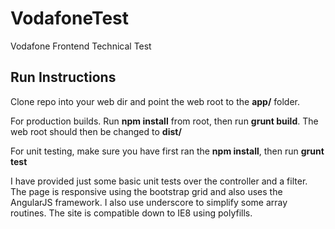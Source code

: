 # VodafoneTest
Vodafone Frontend Technical Test

## Run Instructions ##

Clone repo into your web dir and point the web root to the __app/__ folder. 

For production builds. Run __npm install__ from root, then run __grunt build__. The web root should then be changed to __dist/__

For unit testing, make sure you have first ran the __npm install__, then run __grunt test__

I have provided just some basic unit tests over the controller and a filter. The page is responsive using the bootstrap grid and also uses the AngularJS framework. I also use underscore to simplify some array routines. The site is compatible down to IE8 using polyfills. 
